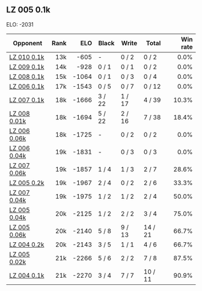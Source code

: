 ## LZ 005 0.1k ##

ELO: -2031

Opponent | Rank | ELO | Black | Write | Total | Win rate
---------|-----:|----:|-------|-------|-------|-------:
[LZ 010 0.1k](LZ%20010%200.1k.md) | 13k | -605 | - | 0 / 2 | 0 / 2 | 0.0%
[LZ 009 0.1k](LZ%20009%200.1k.md) | 14k | -928 | 0 / 1 | 0 / 1 | 0 / 2 | 0.0%
[LZ 008 0.1k](LZ%20008%200.1k.md) | 15k | -1064 | 0 / 1 | 0 / 3 | 0 / 4 | 0.0%
[LZ 006 0.1k](LZ%20006%200.1k.md) | 17k | -1543 | 0 / 5 | 0 / 7 | 0 / 12 | 0.0%
[LZ 007 0.1k](LZ%20007%200.1k.md) | 18k | -1666 | 3 / 22 | 1 / 17 | 4 / 39 | 10.3%
[LZ 008 0.01k](LZ%20008%200.01k.md) | 18k | -1694 | 5 / 22 | 2 / 16 | 7 / 38 | 18.4%
[LZ 006 0.06k](LZ%20006%200.06k.md) | 18k | -1725 | - | 0 / 2 | 0 / 2 | 0.0%
[LZ 006 0.04k](LZ%20006%200.04k.md) | 19k | -1831 | - | 0 / 3 | 0 / 3 | 0.0%
[LZ 007 0.06k](LZ%20007%200.06k.md) | 19k | -1857 | 1 / 4 | 1 / 3 | 2 / 7 | 28.6%
[LZ 005 0.2k](LZ%20005%200.2k.md) | 19k | -1967 | 2 / 4 | 0 / 2 | 2 / 6 | 33.3%
[LZ 007 0.04k](LZ%20007%200.04k.md) | 19k | -1975 | 1 / 2 | 1 / 2 | 2 / 4 | 50.0%
[LZ 005 0.04k](LZ%20005%200.04k.md) | 20k | -2125 | 1 / 2 | 2 / 2 | 3 / 4 | 75.0%
[LZ 005 0.06k](LZ%20005%200.06k.md) | 20k | -2140 | 5 / 8 | 9 / 13 | 14 / 21 | 66.7%
[LZ 004 0.2k](LZ%20004%200.2k.md) | 20k | -2143 | 3 / 5 | 1 / 1 | 4 / 6 | 66.7%
[LZ 005 0.02k](LZ%20005%200.02k.md) | 21k | -2266 | 5 / 6 | 2 / 2 | 7 / 8 | 87.5%
[LZ 004 0.1k](LZ%20004%200.1k.md) | 21k | -2270 | 3 / 4 | 7 / 7 | 10 / 11 | 90.9%
